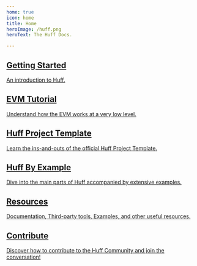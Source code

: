 ```yaml
---
home: true
icon: home
title: Home
heroImage: /huff.png
heroText: The Huff Docs.

---
```


<div class="features">

  <a class="feature" href="/get-started/overview">
    <h2>Getting Started</h2>
    <p>An introduction to Huff.</p>
  </a>

  <a class="feature" href="/tutorial/evm-basics/">
    <h2>EVM Tutorial</h2>
    <p>Understand how the EVM works at a very low level.</p>
  </a>

  <a class="feature" href="/tutorial/project-template/">
    <h2>Huff Project Template</h2>
    <p>Learn the ins-and-outs of the official Huff Project Template.</p>
  </a>

  <a class="feature" href="/get-started/huff-by-example/">
    <h2>Huff By Example</h2>
    <p>Dive into the main parts of Huff accompanied by extensive examples.</p>
  </a>

  <a class="feature" href="/resources/">
    <h2>Resources</h2>
    <p>Documentation, Third-party tools, Examples, and other useful resources.</p>
  </a>

  <a class="feature" href="/contribute/overview/">
    <h2>Contribute</h2>
    <p>Discover how to contribute to the Huff Community and join the conversation!</p>
  </a>

</div>


